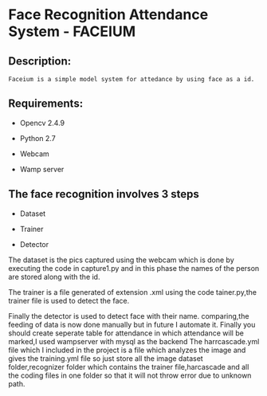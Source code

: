 # Face Recognition Attendance System - FACEIUM

## Description:
    Faceium is a simple model system for attedance by using face as a id.

## Requirements:

- Opencv 2.4.9

- Python 2.7

- Webcam
   
- Wamp server 

## The face recognition involves 3 steps

- Dataset

- Trainer

- Detector

The dataset is the pics captured using the webcam which is done by executing the code 
in capture1.py and in this phase the names of the person are stored along with the id.

The trainer is a file generated of extension .xml using the code tainer.py,the trainer
file is used to detect the face.

Finally the detector is used to detect face with their name.
   comparing,the feeding of data is now done manually but in future I automate it.
   Finally you should create seperate table for attendance in which attendance will be marked,I
   used wampserver with mysql as the backend
   The harrcascade.yml file which I included in the project is a file which analyzes the image and 
   gives the training.yml file so just store all the image dataset folder,recognizer folder which 
   contains the trainer file,harcascade and all the coding files in one folder so that it will not
   throw error due to unknown path.
